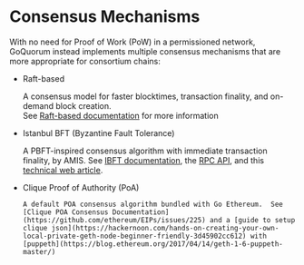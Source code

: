 # Consensus Mechanisms 

With no need for Proof of Work (PoW) in a permissioned network, GoQuorum instead implements multiple
consensus mechanisms that are more appropriate for consortium chains:  

* Raft-based
   
     A consensus model for faster blocktimes, transaction finality, and on-demand block creation.  
  See [Raft-based documentation](Raft.md) for more information

* Istanbul BFT (Byzantine Fault Tolerance)
    
     A PBFT-inspired consensus algorithm with immediate transaction finality, by AMIS.
    See [IBFT documentation](IBFT.md), the [RPC API](../ibft/istanbul-rpc-api),
    and this [technical web article](https://medium.com/getamis/istanbul-bft-ibft-c2758b7fe6ff). 

* Clique Proof of Authority (PoA)
     
      A default POA consensus algorithm bundled with Go Ethereum.  See [Clique POA Consensus Documentation](https://github.com/ethereum/EIPs/issues/225) and a [guide to setup clique json](https://hackernoon.com/hands-on-creating-your-own-local-private-geth-node-beginner-friendly-3d45902cc612) with [puppeth](https://blog.ethereum.org/2017/04/14/geth-1-6-puppeth-master/)
